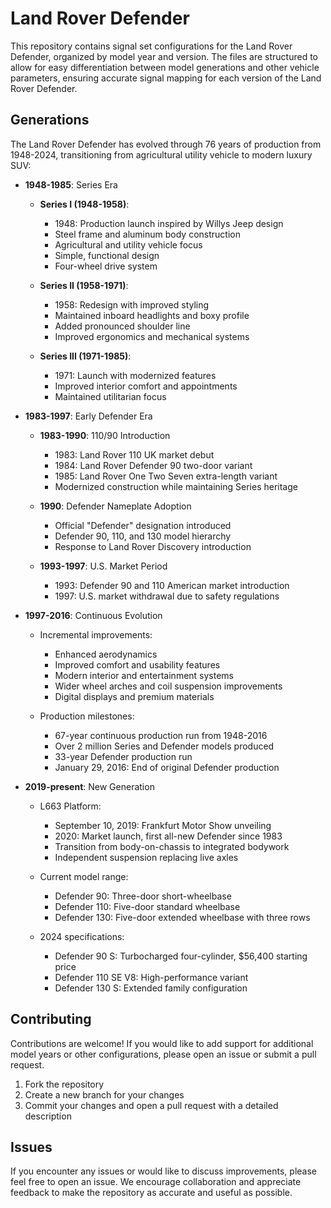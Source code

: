 # Land Rover Defender

This repository contains signal set configurations for the Land Rover Defender, organized by model year and version. The files are structured to allow for easy differentiation between model generations and other vehicle parameters, ensuring accurate signal mapping for each version of the Land Rover Defender.

## Generations

The Land Rover Defender has evolved through 76 years of production from 1948-2024, transitioning from agricultural utility vehicle to modern luxury SUV:

- **1948-1985**: Series Era
  - **Series I (1948-1958)**:
    - 1948: Production launch inspired by Willys Jeep design
    - Steel frame and aluminum body construction
    - Agricultural and utility vehicle focus
    - Simple, functional design
    - Four-wheel drive system

  - **Series II (1958-1971)**:
    - 1958: Redesign with improved styling
    - Maintained inboard headlights and boxy profile
    - Added pronounced shoulder line
    - Improved ergonomics and mechanical systems

  - **Series III (1971-1985)**:
    - 1971: Launch with modernized features
    - Improved interior comfort and appointments
    - Maintained utilitarian focus

- **1983-1997**: Early Defender Era
  - **1983-1990**: 110/90 Introduction
    - 1983: Land Rover 110 UK market debut
    - 1984: Land Rover Defender 90 two-door variant
    - 1985: Land Rover One Two Seven extra-length variant
    - Modernized construction while maintaining Series heritage

  - **1990**: Defender Nameplate Adoption
    - Official "Defender" designation introduced
    - Defender 90, 110, and 130 model hierarchy
    - Response to Land Rover Discovery introduction

  - **1993-1997**: U.S. Market Period
    - 1993: Defender 90 and 110 American market introduction
    - 1997: U.S. market withdrawal due to safety regulations

- **1997-2016**: Continuous Evolution
  - Incremental improvements:
    - Enhanced aerodynamics
    - Improved comfort and usability features
    - Modern interior and entertainment systems
    - Wider wheel arches and coil suspension improvements
    - Digital displays and premium materials

  - Production milestones:
    - 67-year continuous production run from 1948-2016
    - Over 2 million Series and Defender models produced
    - 33-year Defender production run
    - January 29, 2016: End of original Defender production

- **2019-present**: New Generation
  - L663 Platform:
    - September 10, 2019: Frankfurt Motor Show unveiling
    - 2020: Market launch, first all-new Defender since 1983
    - Transition from body-on-chassis to integrated bodywork
    - Independent suspension replacing live axles

  - Current model range:
    - Defender 90: Three-door short-wheelbase
    - Defender 110: Five-door standard wheelbase
    - Defender 130: Five-door extended wheelbase with three rows

  - 2024 specifications:
    - Defender 90 S: Turbocharged four-cylinder, $56,400 starting price
    - Defender 110 SE V8: High-performance variant
    - Defender 130 S: Extended family configuration

## Contributing

Contributions are welcome! If you would like to add support for additional model years or other configurations, please open an issue or submit a pull request.

1. Fork the repository
2. Create a new branch for your changes
3. Commit your changes and open a pull request with a detailed description

## Issues

If you encounter any issues or would like to discuss improvements, please feel free to open an issue. We encourage collaboration and appreciate feedback to make the repository as accurate and useful as possible.

